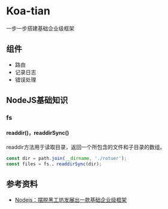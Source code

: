 # Koa-tian

一步一步搭建基础企业级框架

## 组件

- 路由
- 记录日志
- 错误处理

## NodeJS基础知识

### fs

#### readdir()，readdirSync()

readdir方法用于读取目录，返回一个所包含的文件和子目录的数组。

```javascript
const dir = path.join(__dirname, './rotuer');
const files = fs.，readdirSync(dir);
```

## 参考资料

- [Nodejs：摆脱黑工坊发展出一款基础企业级框架](https://zhuanlan.zhihu.com/p/33143058)